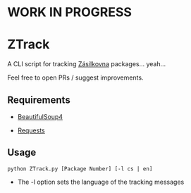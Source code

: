 # WORK IN PROGRESS
# ZTrack
A CLI script for tracking [Zásilkovna](https://www.zasilkovna.cz/) packages... yeah...

Feel free to open PRs / suggest improvements.

## Requirements

* [BeautifulSoup4](https://pypi.org/project/beautifulsoup4/)

* [Requests](https://pypi.org/project/requests/)

## Usage

`python ZTrack.py [Package Number] [-l cs | en]`

* The -l option sets the language of the tracking messages
